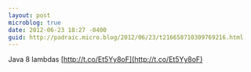 ```yaml
---
layout: post
microblog: true
date: 2012-06-23 18:27 -0400
guid: http://padraic.micro.blog/2012/06/23/t216658710309769216.html
---
```

Java 8 lambdas [http://t.co/Et5Yy8oF](http://t.co/Et5Yy8oF)
